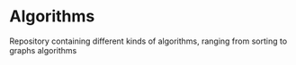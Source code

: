 # Algorithms
 Repository containing different kinds of algorithms, ranging from sorting to graphs algorithms
